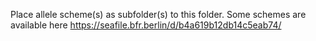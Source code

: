 Place allele scheme(s) as subfolder(s) to this folder.
Some schemes are available here https://seafile.bfr.berlin/d/b4a619b12db14c5eab74/
